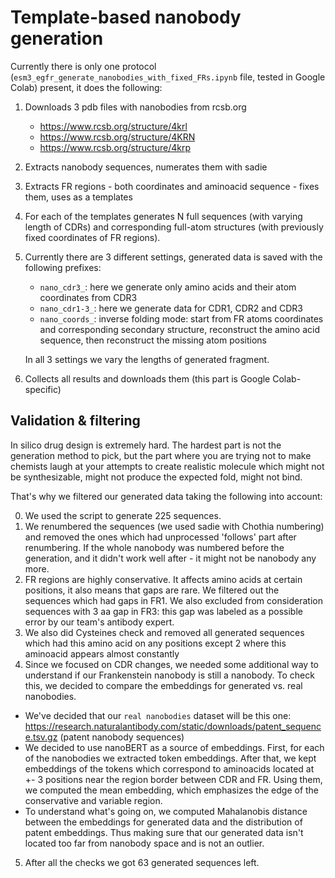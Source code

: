 # Template-based nanobody generation

Currently there is only one protocol (`esm3_egfr_generate_nanobodies_with_fixed_FRs.ipynb` file, tested in Google Colab) present, it does the following:

1. Downloads 3 pdb files with nanobodies from rcsb.org
    - https://www.rcsb.org/structure/4krl
    - https://www.rcsb.org/structure/4KRN
    - https://www.rcsb.org/structure/4krp
2. Extracts nanobody sequences, numerates them with sadie
3. Extracts FR regions - both coordinates and aminoacid sequence - fixes them, uses as a templates
4. For each of the templates generates N full sequences (with varying length of CDRs) and corresponding full-atom structures (with previously fixed coordinates of FR regions).
5. Currently there are 3 different settings, generated data is saved with the following prefixes:
    - `nano_cdr3_`: here we generate only amino acids and their atom coordinates from CDR3
    - `nano_cdr1-3_`: here we generate data for CDR1, CDR2 and CDR3
    - `nano_coords_`: inverse folding mode: start from FR atoms coordinates and corresponding secondary structure, reconstruct the amino acid sequence, then reconstruct the missing atom positions

    In all 3 settings we vary the lengths of generated fragment.

6. Collects all results and downloads them (this part is Google Colab-specific)

## Validation & filtering

In silico drug design is extremely hard. The hardest part is not the generation method to pick, but the part where you are trying not to make chemists laugh at your attempts to create realistic molecule which might not be synthesizable, might not produce the expected fold, might not bind. 

That's why we filtered our generated data taking the following into account:

0. We used the script to generate 225 sequences.
1. We renumbered the sequences (we used sadie with Chothia numbering) and removed the ones which had unprocessed 'follows' part after renumbering. If the whole nanobody was numbered before the generation, and it didn't work well after - it might not be nanobody any more.
2. FR regions are highly conservative. It affects amino acids at certain positions, it also means that gaps are rare. We filtered out the sequences which had gaps in FR1.
We also excluded from consideration sequences with 3 aa gap in FR3: this gap was labeled as a possible error by our team's antibody expert.
3. We also did Cysteines check and removed all generated sequences which had this amino acid on any positions except 2 where this aminoacid appears almost constantly
4. Since we focused on CDR changes, we needed some additional way to understand if our Frankenstein nanobody is still a nanobody. To check this, we decided to compare the  embeddings for generated vs. real nanobodies.
  * We've decided that our `real nanobodies` dataset will be this one: https://research.naturalantibody.com/static/downloads/patent_sequence.tsv.gz (patent nanobody sequences)
  * We decided to use nanoBERT as a source of embeddings. First, for each of the nanobodies we extracted token embeddings. After that, we kept embeddings of the tokens which correspond to aminoacids located at +- 3 positions near the region border between CDR and FR. Using them, we computed the mean embedding, which emphasizes the edge of the conservative and variable region.
  * To understand what's going on, we computed Mahalanobis distance between the  embeddings for generated data and the distribution of patent embeddings. Thus making sure that our generated data isn't located too far from nanobody space and is not an outlier.
5. After all the checks we got 63 generated sequences left. 

